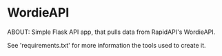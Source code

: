 # WordieAPI
ABOUT:
Simple Flask API app, that pulls data from RapidAPI's WordieAPI. 

See 'requirements.txt' for more information the tools used to create it.
